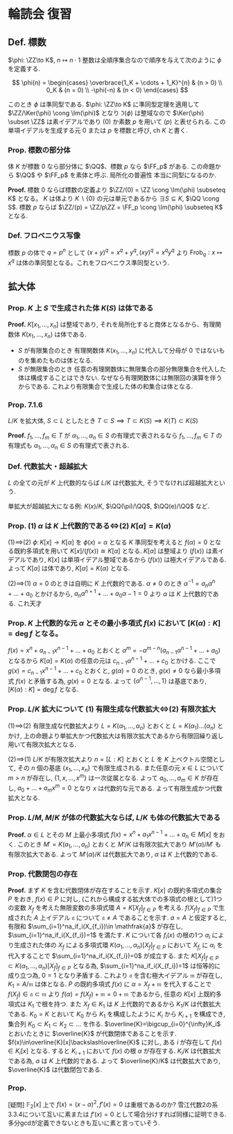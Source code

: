 $$
\newcommand{\Ker}{\operatorname{Ker}}
\newcommand{\Im}{\operatorname{Im}}
\newcommand{\id}{\mathrm{id}}
\newcommand{\ZZ}{\mathbb{Z}}
\newcommand{\QQ}{\mathbb{Q}}
\newcommand{\RR}{\mathbb{R}}
\newcommand{\CC}{\mathbb{C}}
\newcommand{\FF}{\mathbb{F}}
$$

# 輪読会 復習

## Def. 標数

$\phi: \ZZ\to K$, $n \mapsto n\cdot 1$ 
整数は全順序集合なので順序を与えて次のように $\phi$ を定義する.

$$
\phi(n) =
\begin{cases}
\overbrace{1_K + \cdots + 1_K}^{n} & (n > 0) \\
0_K & (n = 0) \\
-\phi(-n) & (n < 0)
\end{cases}
$$

このとき $\phi$ は準同型である. $\phi: \ZZ\to K$ に準同型定理を適用して $\ZZ/\Ker(\phi) \cong \Im(\phi)$ となり $\Im(\phi)$ は整域なので $\Ker(\phi) \subset \ZZ$ は素イデアルであり $(0)$ か素数 $p$ を用いて $(p)$ と表せられる. この単項イデアルを生成する元 $0$ または $p$ を標数と呼び, $\mathrm{ch}\ K$ と書く.

### Prop. 標数の部分体
体 $K$ が標数 $0$ なら部分体に $\QQ$、標数 $p$ なら $\FF_p$ がある.
この命題から $\QQ$ や $\FF_p$ を素体と呼ぶ.
局所化の普遍性 本当に同型になるのか.

**Proof.**
標数 $0$ ならば標数の定義より $\ZZ/(0) = \ZZ \cong \Im(\phi) \subseteq K$ となる。 $K$ は体より $K\backslash\{0\}$ の元は単元であるから $\exists S \subseteq K$, $\QQ \cong S$.
標数 $p$ ならば $\ZZ/(p) = \ZZ/p\ZZ = \FF_p \cong \Im(\phi) \subseteq K$ となる.

### Def. フロベニウス写像
標数 $p$ の体で $q=p^n$ として $(x+y)^q = x^q+y^q, (xy)^q = x^qy^q$ より $\mathrm{Frob}_q: x \mapsto x^q$ は体の準同型となる。これをフロベニウス準同型という.

## 拡大体
### Prop. $K$ 上 $S$ で生成された体 $K(S)$ は体である

**Proof.**
$K[x_1,\ldots , x_n]$ は整域であり, それを局所化すると商体となるから、有理関数体 $K(x_1,\ldots , x_n)$ は体である.
- $S$ が有限集合のとき
有理関数体 $K(x_1,\ldots , x_n)$ に代入して分母が $0$ ではないものを集めたものは体となる.
- $S$ が無限集合のとき
任意の有理関数体に無限集合の部分無限集合を代入した体は構成することはできない. なぜなら有理関数体には無限回の演算を伴うからである.
これより有限集合で生成した体の和集合は体となる.

### Prop. 7.1.6
$L/K$ を拡大体, $S\subset L$ としたとき $T\subset S \implies T\subset K(S) \implies K(T)\subset K(S)$

**Proof.**
$f_1,\ldots,f_m\in T$ が $\alpha_1,\ldots,\alpha_n\in S$ の有理式で表されるなら $f_1,\ldots,f_m\in T$ の有理式も $\alpha_1,\ldots,\alpha_n\in S$ の有理式で表される.

### Def. 代数拡大・超越拡大
$L$ の全ての元が $K$ 上代数的ならば $L/K$ は代数拡大, そうでなければ超越拡大という.

単拡大が超越拡大になる例: $K(x)/K$, $\QQ(\pi)/\QQ$, $\QQ(e)/\QQ$ など.

### Prop. (1) $\alpha$ は $K$ 上代数的である$\iff$(2) $K[\alpha]=K(\alpha)$
(1)$\implies$(2)
$\phi\colon K[x]\to K[\alpha]$ を $\phi(x)=\alpha$ となる $K$ 準同型を考えると $f(\alpha)=0$ となる既約多項式を用いて $K[x]/(f(x))\cong K[\alpha]$ となる. $K[\alpha]$ は整域より $(f(x))$ は素イデアルであり, $K[x]$ は単項イデアル整域であるから $(f(x))$ は極大イデアルである. よって $K[\alpha]$ は体であり, $K[\alpha] = K(\alpha)$ となる.

(2)$\implies$(1)
$\alpha = 0$ のときは自明に $K$ 上代数的である. $\alpha\neq0$ のとき $\alpha^{-1}=a_n\alpha^n+\ldots+a_0$ とかけるから, $a_n\alpha^{n+1}+\ldots+a_0\alpha-1=0$ より $\alpha$ は $K$ 上代数的である.
これ天才

### Prop. $K$ 上代数的な元 $\alpha$ とその最小多項式 $f(x)$ において $[K(\alpha):K] = \deg f$ となる。
$f(x) = x^n + a_{n-1}x^{n-1} + \ldots + a_0$ とおくと $\alpha^m = -\alpha^{m-n}(a_{n-1}\alpha^{n-1} + \ldots + a_0)$ となるから $K[\alpha] = K(\alpha)$ の任意の元は $c_{n-1}\alpha^{n-1} + \ldots + c_0$ とかける. ここで $g(x) = c_{n-1}x^{n-1} + \ldots + c_0$ とおくと, $g(\alpha) = 0$ のとき, $g(x) \neq 0$ なら最小多項式 $f(x)$ と矛盾する為, $g(x) = 0$ となる. よって $\{\alpha^{n-1}, \ldots, 1\}$ は基底であり, $[K(\alpha):K] = \deg f$ となる.

### Prop. $L/K$ 拡大について (1) 有限生成な代数拡大$\iff$(2) 有限次拡大
(1)$\implies$(2)
有限生成な代数拡大より $L = K(\alpha_1, \ldots, \alpha_n)$ とおくと $L = K(\alpha_1)\ldots(\alpha_n)$ とかけ, 上の命題より単拡大かつ代数拡大は有限次拡大であるから有限回繰り返し用いて有限次拡大となる.

(2)$\implies$(1)
$L/K$ が有限次拡大より $n = [L:K]$ とおくと $L$ を $K$ 上ベクトル空間として, その $n$ 個の基底 $\{x_1,\ldots,x_n\}$ で有限生成される. また任意の元 $x\in L$ について $m > n$ が存在し, $\{1,x,\ldots,x^m\}$ は一次従属となる. よって $a_0, \ldots, a_m\in K$ が存在し, $a_0 + \ldots + a_mx^m = 0$ となり $x$ は代数的な元である. よって有限生成かつ代数拡大となる.

### Prop. $L/M$, $M/K$ が体の代数拡大ならば, $L/K$ も体の代数拡大である
**Proof.**
$\alpha\in L$ とその $M$ 上最小多項式 $f(x)=x^n+a_1x^{n-1}+\ldots+a_n\in M[x]$ をおく. このとき $M' = K(a_1,\ldots,a_n)$ とおくと $M'/K$ は有限次拡大であり $M'(\alpha)/M'$ も有限次拡大である. よって $M'(\alpha)/K$ は代数拡大であり, $\alpha$ は $K$ 上代数的である.

### Prop. 代数閉包の存在
**Proof.**
まず $K$ を含む代数閉体が存在することを示す.
$K[x]$ の既約多項式の集合 $P$ をおき, $f(x)\in P$ に対し, (これから構成する拡大体での多項式の根として)1つの変数 $X_f$ を考えた無限変数の多項式環 $A = K[X_f]_{f\in P}$ を考える.
$f(X_f)_{f\in P}$ で生成された $A$ 上イデアル $\mathfrak{a}$ について $\mathfrak{a}\neq A$ であることを示す. $a=A$ と仮定すると, 有限和 $\sum_{i=1}^na_if_i(X_{f_i})\in \mathfrak{a}$ が存在し, $\sum_{i=1}^na_if_i(X_{f_i})=1$ を満たす. $K$ について各 $f_i(x)$ の根の1つ $\alpha_i$ により生成された体の $X_f$ による多項式環 $K(\alpha_1,\ldots,\alpha_n)[X_f]_{f\in P}$ において $X_{f_i}$ に $\alpha_i$ を代入することで $\sum_{i=1}^na_if_i(X_{f_i})=0$ が成立する. また $K[X_f]_{f\in P} \subset K(\alpha_1,\ldots,\alpha_n)[X_f]_{f\in P}$ となる為, $\sum_{i=1}^na_if_i(X_{f_i})=1$ は恒等的に成り立つ為, $0 = 1$ となり矛盾する.
これより $\mathfrak{a}$ を含む極大イデアル $\mathfrak{m}$ が存在し, $K_1 = A/\mathfrak{m}$ は体となる. $P$ の既約多項式 $f(x)$ に $\alpha = X_f+\mathfrak{m}$ を代入することで $f(X_f) \in \mathfrak{a} \subset \mathfrak{m}$ より $f(\alpha) = f(X_f) + \mathfrak{m} = 0 + \mathfrak{m}$ であるから, 任意の $K[x]$ 上既約多項式は $K_1$ で根を持つ. また $X_f\in K_1$ は $K$ 上代数的であるから $K_1/K$ は代数拡大である.
$K_0=K$ とおいて $K_0$ から $K_1$ を構成したように $K_i$ から $K_{i+1}$ を構成でき, 集合列 $K_0\subset K_1\subset K_2\subset\ldots$ を作る. $\overline{K}=\bigcup_{i=0}^{\infty}K_i$ とおいたときに $\overline{K}$ が代数閉体であることを示す. 
$f(x)\in\overline{K}[x]\backslash\overline{K}$ に対し, ある $i$ が存在して $f(x)\in K_i[x]$ となる. すると $K_{i+1}$ において $f(x)$ の根 $\alpha$ が存在する. $K_i/K$ は代数拡大である為, $\alpha$ は $K$ 上代数的である. よって $\overline{K}/K$ は代数拡大であり, $\overline{K}$ は代数閉包である.

### Prop. 


[疑問] $\mathbb{F}_2[x]$ 上で $f(x)=(x-\alpha)^2, f'(x)=0$ は重根であるのか?
雪江代数2の系3.3.4について互いに素または $f'(x)=0$ として場合分けすれば同様に証明できる. 多分gcdが定義できないときも互いに素と言っていそう.
